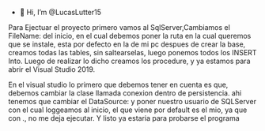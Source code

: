 - 👋 Hi, I’m @LucasLutter15

Para Ejectuar el proyecto primero vamos al SqlServer,Cambiamos el  FileName: del inicio, en el cual debemos poner la ruta en la cual queremos que se instale, esta por defecto en la de mi pc
despues de crear la base, creamos todas las tables, sin saltearselas, luego ponemos todos los INSERT Into.
Luego de realizar lo dicho creamos los procedure, y ya estamos para abrir el Visual Studio 2019.

En el visual studio lo primero que debemos tener en cuenta es que, debemos cambiar la clase llamada conexion dentro de persistencia.
ahi tenemos que cambiar el DataSource: y poner nuestro usuario de SQLServer con el cual loggeamos al inicio, el que viene por default es el mio, ya que con ., no me deja ejecutar.
Y listo ya estaria para probarse el programa
